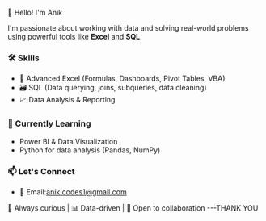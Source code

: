 👋 Hello! I'm Anik

I'm passionate about working with data and solving real-world problems using powerful tools like **Excel** and **SQL**.

### 🛠 Skills
- 💼 Advanced Excel (Formulas, Dashboards, Pivot Tables, VBA)
- 🗃️ SQL (Data querying, joins, subqueries, data cleaning)
- 📈 Data Analysis & Reporting

### 🌱 Currently Learning
- Power BI & Data Visualization
- Python for data analysis (Pandas, NumPy)


### 📫 Let's Connect
- 📧 Email:anik.codes1@gmail.com

🧠 Always curious | 📊 Data-driven | 🤝 Open to collaboration
---THANK YOU

